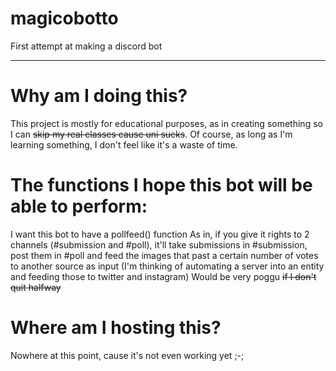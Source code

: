 # magicobotto
First attempt at making a discord bot

-------

# Why am I doing this?

This project is mostly for educational purposes, as in creating something so I can ~~skip my real classes cause uni sucks~~. Of course, as long as I'm learning something, I don't feel like it's a waste of time.

# The functions I hope this bot will be able to perform:

I want this bot to have a pollfeed() function
As in, if you give it rights to 2 channels (#submission and #poll), it'll take submissions in #submission, post them in #poll and feed the images that past a certain number of votes to another source as input (I'm thinking of automating a server into an entity and feeding those to twitter and instagram)
Would be very poggu ~~if I don't quit halfway~~

# Where am I hosting this?

Nowhere at this point, cause it's not even working yet ;-;
